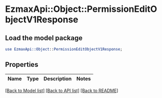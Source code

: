 # EzmaxApi::Object::PermissionEditObjectV1Response

## Load the model package
```perl
use EzmaxApi::Object::PermissionEditObjectV1Response;
```

## Properties
Name | Type | Description | Notes
------------ | ------------- | ------------- | -------------

[[Back to Model list]](../README.md#documentation-for-models) [[Back to API list]](../README.md#documentation-for-api-endpoints) [[Back to README]](../README.md)



